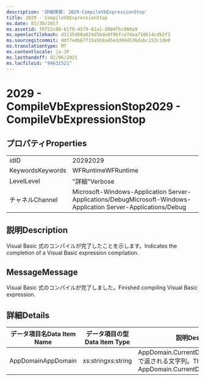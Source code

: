 ```yaml
---
description: '詳細情報: 2029-CompileVbExpressionStop'
title: 2029 - CompileVbExpressionStop
ms.date: 03/30/2017
ms.assetid: f0752c88-61f9-4579-81a1-d804fbc000a9
ms.openlocfilehash: d3135d60a824d5bde8f0bfce7daa710614cdb2f3
ms.sourcegitcommit: ddf7edb67715a5b9a45e3dd44536dabc153c1de0
ms.translationtype: MT
ms.contentlocale: ja-JP
ms.lasthandoff: 02/06/2021
ms.locfileid: "99631521"
---
```

# <a name="2029---compilevbexpressionstop"></a><span data-ttu-id="78180-103">2029 - CompileVbExpressionStop</span><span class="sxs-lookup"><span data-stu-id="78180-103">2029 - CompileVbExpressionStop</span></span>

## <a name="properties"></a><span data-ttu-id="78180-104">プロパティ</span><span class="sxs-lookup"><span data-stu-id="78180-104">Properties</span></span>  
  
|||  
|-|-|  
|<span data-ttu-id="78180-105">id</span><span class="sxs-lookup"><span data-stu-id="78180-105">ID</span></span>|<span data-ttu-id="78180-106">2029</span><span class="sxs-lookup"><span data-stu-id="78180-106">2029</span></span>|  
|<span data-ttu-id="78180-107">Keywords</span><span class="sxs-lookup"><span data-stu-id="78180-107">Keywords</span></span>|<span data-ttu-id="78180-108">WFRuntime</span><span class="sxs-lookup"><span data-stu-id="78180-108">WFRuntime</span></span>|  
|<span data-ttu-id="78180-109">Level</span><span class="sxs-lookup"><span data-stu-id="78180-109">Level</span></span>|<span data-ttu-id="78180-110">"詳細"</span><span class="sxs-lookup"><span data-stu-id="78180-110">Verbose</span></span>|  
|<span data-ttu-id="78180-111">チャネル</span><span class="sxs-lookup"><span data-stu-id="78180-111">Channel</span></span>|<span data-ttu-id="78180-112">Microsoft-Windows-Application Server-Applications/Debug</span><span class="sxs-lookup"><span data-stu-id="78180-112">Microsoft-Windows-Application Server-Applications/Debug</span></span>|  
  
## <a name="description"></a><span data-ttu-id="78180-113">説明</span><span class="sxs-lookup"><span data-stu-id="78180-113">Description</span></span>  

 <span data-ttu-id="78180-114">Visual Basic 式のコンパイルが完了したことを示します。</span><span class="sxs-lookup"><span data-stu-id="78180-114">Indicates the completion of a Visual Basic expression compilation.</span></span>  
  
## <a name="message"></a><span data-ttu-id="78180-115">Message</span><span class="sxs-lookup"><span data-stu-id="78180-115">Message</span></span>  

 <span data-ttu-id="78180-116">Visual Basic 式のコンパイルが完了しました。</span><span class="sxs-lookup"><span data-stu-id="78180-116">Finished compiling Visual Basic expression.</span></span>  
  
## <a name="details"></a><span data-ttu-id="78180-117">詳細</span><span class="sxs-lookup"><span data-stu-id="78180-117">Details</span></span>  
  
|<span data-ttu-id="78180-118">データ項目名</span><span class="sxs-lookup"><span data-stu-id="78180-118">Data Item Name</span></span>|<span data-ttu-id="78180-119">データ項目の型</span><span class="sxs-lookup"><span data-stu-id="78180-119">Data Item Type</span></span>|<span data-ttu-id="78180-120">説明</span><span class="sxs-lookup"><span data-stu-id="78180-120">Description</span></span>|  
|--------------------|--------------------|-----------------|  
|<span data-ttu-id="78180-121">AppDomain</span><span class="sxs-lookup"><span data-stu-id="78180-121">AppDomain</span></span>|<span data-ttu-id="78180-122">xs:string</span><span class="sxs-lookup"><span data-stu-id="78180-122">xs:string</span></span>|<span data-ttu-id="78180-123">AppDomain.CurrentDomain.FriendlyName で返される文字列。</span><span class="sxs-lookup"><span data-stu-id="78180-123">The string returned by AppDomain.CurrentDomain.FriendlyName.</span></span>|
